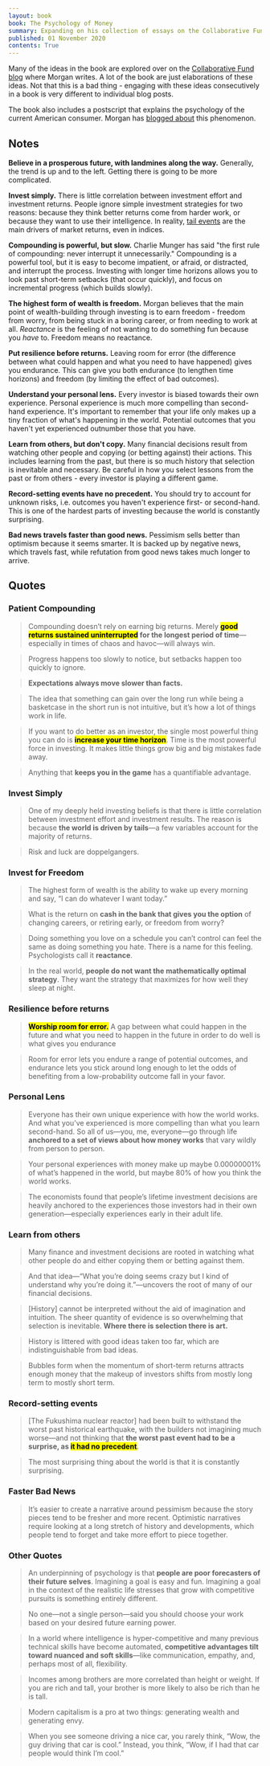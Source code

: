 ```yaml
---
layout: book
book: The Psychology of Money
summary: Expanding on his collection of essays on the Collaborative Fund blog, Morgan Housel shares his experience and lessons on wealth, greed and happiness.
published: 01 November 2020 
contents: True
---
```


Many of the ideas in the book are explored over on the [Collaborative Fund blog](https://www.collaborativefund.com/blog/authors/morgan/) where Morgan writes. A lot of the book are just elaborations of these ideas. Not that this is a bad thing - engaging with these ideas consecutively in a book is very different to individual blog posts.

The book also includes a postscript that explains the psychology of the current American consumer. Morgan has [blogged about](https://www.collaborativefund.com/blog/here-we-are-5-stories-that-got-us-to-now/) this phenomenon. 

## Notes

**Believe in a prosperous future, with landmines along the way.** Generally, the trend is up and to the left. Getting there is going to be more complicated.

**Invest simply.** There is little correlation between investment effort and investment returns. People ignore simple investment strategies for two reasons: because they think better returns come from harder work, or because they want to use their intelligence. In reality, [tail events](https://www.sr-sv.com/the-dangerous-disregard-of-fat-tails-in-quantitative-finance/) are the main drivers of market returns, even in indices.

**Compounding is powerful, but slow.** Charlie Munger has said "the first rule of compounding: never interrupt it unnecessarily." Compounding is a powerful tool, but it is easy to become impatient, or afraid, or distracted, and interrupt the process. Investing with longer time horizons allows you to look past short-term setbacks (that occur quickly), and focus on incremental progress (which builds slowly).

**The highest form of wealth is freedom.** Morgan believes that the main point of wealth-building through investing is to earn freedom - freedom from worry, from being stuck in a boring career, or from needing to work at all. _Reactance_ is the feeling of not wanting to do something fun because you _have_ to. Freedom means no reactance.

**Put resilience before returns.** Leaving room for error (the difference between what could happen and what you need to have happened) gives you endurance. This can give you both endurance (to lengthen time horizons) and freedom (by limiting the effect of bad outcomes).

**Understand your personal lens.** Every investor is biased towards their own experience. Personal experience is much more compelling than second-hand experience. It's important to remember that your life only makes up a tiny fraction of what's happening in the world. Potential outcomes that you haven't yet experienced outnumber those that you have.

**Learn from others, but don't copy.** Many financial decisions result from watching other people and copying (or betting against) their actions. This includes learning from the past, but there is so much history that selection is inevitable and necessary. Be careful in how you select lessons from the past or from others - every investor is playing a different game.

**Record-setting events have no precedent.** You should try to account for unknown risks, i.e. outcomes you haven't experience first- or second-hand. This is one of the hardest parts of investing because the world is constantly surprising.

**Bad news travels faster than good news.** Pessimism sells better than optimism because it seems smarter. It is backed up by negative news, which travels fast, while refutation from good news takes much longer to arrive.
    
## Quotes 

### Patient Compounding

> Compounding doesn’t rely on earning big returns. Merely **<mark>good returns sustained uninterrupted</mark> for the longest period of time**—especially in times of chaos and havoc—will always win.

> Progress happens too slowly to notice, but setbacks happen too quickly to ignore.

> **Expectations always move slower than facts.**

> The idea that something can gain over the long run while being a basketcase in the short run is not intuitive, but it’s how a lot of things work in life.

> If you want to do better as an investor, the single most powerful thing you can do is **<mark>increase your time horizon</mark>**. Time is the most powerful force in investing. It makes little things grow big and big mistakes fade away.

> Anything that **keeps you in the game** has a quantifiable advantage.

  

### Invest Simply

> One of my deeply held investing beliefs is that there is little correlation between investment effort and investment results. The reason is because **the world is driven by tails**—a few variables account for the majority of returns.

> Risk and luck are doppelgangers.

  

### Invest for Freedom

> The highest form of wealth is the ability to wake up every morning and say, “I can do whatever I want today.”

> What is the return on **cash in the bank that gives you the option** of changing careers, or retiring early, or freedom from worry?

> Doing something you love on a schedule you can’t control can feel the same as doing something you hate. There is a name for this feeling. Psychologists call it **reactance**.

> In the real world, **people do not want the mathematically optimal strategy**. They want the strategy that maximizes for how well they sleep at night.

  

### Resilience before returns

> **<mark>Worship room for error.</mark>** A gap between what could happen in the future and what you need to happen in the future in order to do well is what gives you endurance

> Room for error lets you endure a range of potential outcomes, and endurance lets you stick around long enough to let the odds of benefiting from a low-probability outcome fall in your favor.

  

### Personal Lens

> Everyone has their own unique experience with how the world works. And what you’ve experienced is more compelling than what you learn second-hand. So all of us—you, me, everyone—go through life **anchored to a set of views about how money works** that vary wildly from person to person.

> Your personal experiences with money make up maybe 0.00000001% of what’s happened in the world, but maybe 80% of how you think the world works.

> The economists found that people’s lifetime investment decisions are heavily anchored to the experiences those investors had in their own generation—especially experiences early in their adult life.

  

### Learn from others

> Many finance and investment decisions are rooted in watching what other people do and either copying them or betting against them.

> And that idea—“What you’re doing seems crazy but I kind of understand why you’re doing it.”—uncovers the root of many of our financial decisions.

> [History] cannot be interpreted without the aid of imagination and intuition. The sheer quantity of evidence is so overwhelming that selection is inevitable. **Where there is selection there is art.**

> History is littered with good ideas taken too far, which are indistinguishable from bad ideas.

> Bubbles form when the momentum of short-term returns attracts enough money that the makeup of investors shifts from mostly long term to mostly short term.

  

### Record-setting events

> [The Fukushima nuclear reactor] had been built to withstand the worst past historical earthquake, with the builders not imagining much worse—and not thinking that **the worst past event had to be a surprise, as <mark>it had no precedent</mark>**.

> The most surprising thing about the world is that it is constantly surprising.

  

### Faster Bad News

> It’s easier to create a narrative around pessimism because the story pieces tend to be fresher and more recent. Optimistic narratives require looking at a long stretch of history and developments, which people tend to forget and take more effort to piece together.

  

### Other Quotes

> An underpinning of psychology is that **people are poor forecasters of their future selves**. Imagining a goal is easy and fun. Imagining a goal in the context of the realistic life stresses that grow with competitive pursuits is something entirely different.

> No one—not a single person—said you should choose your work based on your desired future earning power.

> In a world where intelligence is hyper-competitive and many previous technical skills have become automated, **competitive advantages tilt toward nuanced and soft skills**—like communication, empathy, and, perhaps most of all, flexibility.

> Incomes among brothers are more correlated than height or weight. If you are rich and tall, your brother is more likely to also be rich than he is tall.

> Modern capitalism is a pro at two things: generating wealth and generating envy.

> When you see someone driving a nice car, you rarely think, “Wow, the guy driving that car is cool.” Instead, you think, “Wow, if I had that car people would think I’m cool.”
